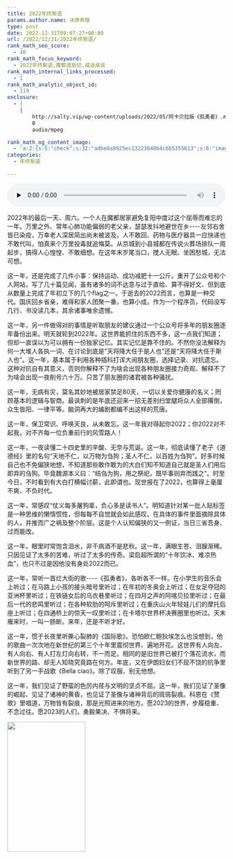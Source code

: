 ```yaml
---
title: 2022年终絮语
params.author.name: 冰原奔狼
type: post
date: 2022-12-31T09:07:27+00:00
url: /2022/12/31/2022年终絮语/
rank_math_seo_score:
  - 40
rank_math_focus_keyword:
  - 2022年终絮语,魔都渡劫记,咸话咸说
rank_math_internal_links_processed:
  - 1
rank_math_analytic_object_id:
  - 119
enclosure:
  - |
    |
        http://salty.vip/wp-content/uploads/2022/05/阿卡贝拉版《孤勇者》.mp3
        0
        audio/mpeg

rank_math_og_content_image:
  - 'a:2:{s:5:"check";s:32:"adbe8a8925ec13223648b4c6b5355613";s:6:"images";a:1:{i:0;i:345;}}'
categories:
  - 年终絮语

---
```

<audio class="wp-audio-shortcode" id="audio-344-2" preload="none" style="width: 100%;" controls="controls"><source type="audio/mpeg" src="http://salty.vip/wp-content/uploads/2022/05/阿卡贝拉版《孤勇者》.mp3?_=2" /><http://salty.vip/wp-content/uploads/2022/05/阿卡贝拉版《孤勇者》.mp3></audio>

2022年的最后一天、周六。一个人在魔都居家避免复阳中度过这个屈辱而难忘的一年。万里之外、常年心肺功能偏弱的老父亲，瑟瑟发抖地避世在乡\----左邻右舍皆已染疫，万幸老人深居简出尚未被波及。人不敢回、药物与医疗器具一应快递也不敢代叫，怕真来个万里投毒就追悔莫。从京城到小县城都在传说火葬场排队一周起步，搞得人心惶惶、不敢细想。在这年末岁尾当口，搅人无眠、坐困愁城，无法可想。

这一年，还是完成了几件小事：保持运动、成功减肥十一公斤。重开了公众号和个人网站，写了几十篇见闻，虽有诸多的词不达意与过于直给、算不得好文、但到底从数量上完成了年初立下的几个flag之一。于逝去的2022而言，也算是一种交代。国庆回乡省亲，难得和家人团聚一番，也算小成。作为一个程序员，代码没写几行、书没读几本，其余诸事唯余遗憾。

这一年，另一件做得对的事情是听取朋友的建议通过一个公众号将多年的朋友圈逐年备份出来。明天就轮到2022年。这世界能抓住的东西不多，这一点我们知道；但却一直误以为可以拥有一份独家记忆。其实记忆是靠不住的。不然你没法解释为何一大堆人各执一词、在讨论到底是“天将降大任于是人也”还是“天将降大任于斯人也”。这一年，基本属于利用各种插科打诨大闹朋友圈，选择记录、对抗遗忘。这种对抗自有其意义，否则你解释不了为啥会出现各种朋友圈接力奇观、解释不了为啥会出现一夜削号六十万。只苦了朋友圈的诸君被各种骚扰。

这一年，无病有灾，莫名其妙地被居家禁足80天，一切以关爱你健康的名义；罔顾基本的逻辑与智商。最讽刺的是年底还迎来一招无差别扫堂腿将众人全部撂倒，众生皆阳、一律平等。脑洞再大的编剧都编不出这样的荒唐。

这一年，保卫常识、呼唤天良，从未敢忘。这一年我对得起你2022；你2022对不起我，对不齐每一位负重前行的风雪路人！

这一年，一夜读懂二十四史里的辛酸、无奈与荒诞。这一年，彻底读懂了老子《道德经》里的名句“天地不仁，以万物为刍狗；圣人不仁，以百姓为刍狗”。好多时候自己也不免偏狭地想，不知道那些敢作敢为的大白们知不知道自己就是圣人们用后即弃的刍狗。毕竟魏源本义曰：“结刍为狗，用之祭祀，既毕事则弃而践之”。时至今日，不时看到有大白打横幅讨薪，此即谓也。现世报在了2022，也算得上毫厘不爽、不负时代。

这一年，常感叹“仗义每多屠狗辈，负心多是读书人”。明知道针对某一批人贴标签是一种思维的懒惰惯性，但每每不自觉就会如此感叹。在具体的事件里面摘除具体的人，并推而广之祸及整个阶层。这是个人认知偏狭的又一例证，当日三省吾身、过而能改。

这一年，眼里时常饱含泪水，非干病酒不是悲秋。这一年，满眼生苍、泪腺渐稀。只因见证了太多的苦难，听过了太多的传奇。梁启超所谓的“十年饮冰、难凉热血”，也只不过是因他没有身处2022而已。

这一年，常听一首烂大街的歌\----《孤勇者》，各听各不一样。在小学生的音乐会上听过；在马路上小孩的接头暗号里听过；在年初的冬奥会上听过；在女足夺冠的亚洲杯里听过；在铁链女后的乌衣巷里听过；在四月之声的阿喀贝拉里听过；在最后一代的悲鸣里听过；在各种软肋的呵斥里听过；在重庆山火年轻娃儿们的摩托后座上听过；在四通桥上的惊天一叹里听过；在卡塔尔世界杯决赛圈里也听过。天末雁来时，一叫一肠断。来年，还是不听才好。

这一年，惯于长夜里听撕心裂肺的《国际歌》。恐怕欧仁鲍狄埃怎么也没想到，他的歌曲一次次地在新世纪的第三个十年里震彻世界、遍地开花。这世界有人向左、有人向右、有人打左灯向右转，不一而足。相同的是旧世界已被打个落花流水，而新世界的路、却无人知晓究竟路在何方。年底，又在伊朗妇女们不屈不饶的抗争里听到了另一手战歌《Bella ciao》。除了叹服、别无他想。

这一年，我们见证了野蛮的色厉内荏与文明的坚贞不屈。这一年，我们见证了圣像的崛起、见证了诸神的黄昏，也见证了圣像与诸神背后的斑斑裂痕。科恩在《赞歌》里唱道，万物皆有裂痕，那是光照进来的地方。愿2023的世界，步履稳重、不念过往。愿2023的人们，勇毅果决、不惧将来。

<img loading="lazy" decoding="async" src="https://i0.wp.com/salty.vip/wp-content/uploads/2022/12/winter_sh0_0004-249.png?resize=180%2C300" alt="" width="180" height="300" class="alignnone size-medium wp-image-345" srcset="https://i0.wp.com/salty.vip/wp-content/uploads/2022/12/winter_sh0_0004-249.png?resize=180%2C300 180w, https://i0.wp.com/salty.vip/wp-content/uploads/2022/12/winter_sh0_0004-249.png?resize=614%2C1024 614w, https://i0.wp.com/salty.vip/wp-content/uploads/2022/12/winter_sh0_0004-249.png?resize=162%2C270 162w, https://i0.wp.com/salty.vip/wp-content/uploads/2022/12/winter_sh0_0004-249.png?w=768 768w" sizes="(max-width: 180px) 100vw, 180px" data-recalc-dims="1" />
